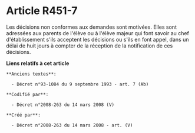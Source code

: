 # Article R451-7

Les décisions non conformes aux demandes sont motivées. Elles sont adressées aux parents de l'élève ou à l'élève majeur qui
font savoir au chef d'établissement s'ils acceptent les décisions ou s'ils en font appel, dans un délai de huit jours à
compter de la réception de la notification de ces décisions.

**Liens relatifs à cet article**

	**Anciens textes**:

	  - Décret n°93-1084 du 9 septembre 1993 - art. 7 (Ab)

	**Codifié par**:

	  - Décret n°2008-263 du 14 mars 2008 (V)

	**Créé par**:

	  - Décret n°2008-263 du 14 mars 2008 - art. (V)
